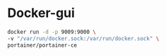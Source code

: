 # Docker-gui

```bash
docker run -d -p 9009:9000 \
-v "/var/run/docker.sock:/var/run/docker.sock" \
portainer/portainer-ce
```
